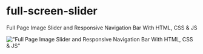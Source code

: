 # full-screen-slider
 Full Page Image Slider and Responsive Navigation Bar With HTML, CSS & JS

 !["Full Page Image Slider and Responsive Navigation Bar With HTML, CSS & JS"](https://raw.githubusercontent.com/trananhtuat/full-screen-slider/main/Screenshot_1.png "Full Page Image Slider and Responsive Navigation Bar With HTML, CSS & JS")
